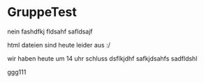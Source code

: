# GruppeTest
nein 
fashdfkj
fldsahf
safldsajf

html dateien sind heute leider aus :/

wir haben heute um 14 uhr schluss
dsflkjdhf
safkjdsahfs
sadfldshl

ggg111